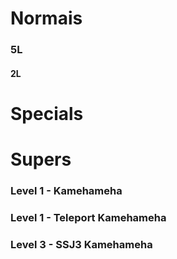 <!-- TITLE: Golpes e Combos -->

# Normais
### 5L

#### 2L

# Specials

# Supers
### Level 1 - Kamehameha 

### Level 1 - Teleport Kamehameha

### Level 3 - SSJ3 Kamehameha